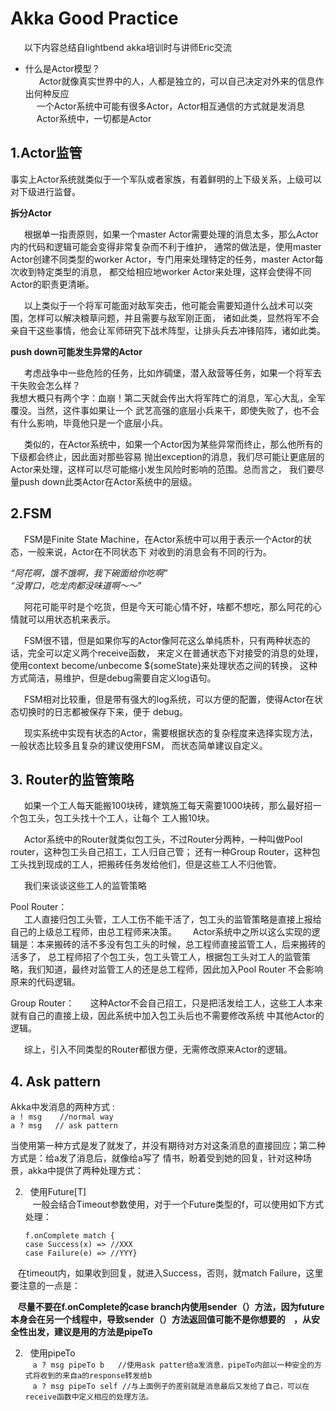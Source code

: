 # Akka Good Practice  

&ensp; &ensp; 以下内容总结自lightbend akka培训时与讲师Eric交流

- 什么是Actor模型？  
    &ensp; &ensp; Actor就像真实世界中的人，人都是独立的，可以自己决定对外来的信息作出何种反应  
    &ensp; &ensp;一个Actor系统中可能有很多Actor，Actor相互通信的方式就是发消息    
    &ensp; &ensp;Actor系统中，一切都是Actor  
    

## 1.Actor监管
事实上Actor系统就类似于一个军队或者家族，有着鲜明的上下级关系，上级可以对下级进行监督。

**拆分Actor**

&ensp; &ensp; 根据单一指责原则，如果一个master Actor需要处理的消息太多，那么Actor内的代码和逻辑可能会变得非常复杂而不利于维护，
通常的做法是，使用master Actor创建不同类型的worker Actor，专门用来处理特定的任务，master Actor每次收到特定类型的消息，
都交给相应地worker Actor来处理，这样会使得不同Actor的职责更清晰。

&ensp; &ensp; 以上类似于一个将军可能面对敌军突击，他可能会需要知道什么战术可以突围，怎样可以解决粮草问题，并且需要与敌军刚正面，
诸如此类，显然将军不会亲自干这些事情，他会让军师研究下战术阵型，让排头兵去冲锋陷阵，诸如此类。

**push down可能发生异常的Actor**

&ensp; &ensp; 考虑战争中一些危险的任务，比如炸碉堡，潜入敌营等任务，如果一个将军去干失败会怎么样？  
我想大概只有两个字：血崩！第二天就会传出大将军阵亡的消息，军心大乱，全军覆没。当然，这件事如果让一个
武艺高强的底层小兵来干，即使失败了，也不会有什么影响，毕竟他只是一个底层小兵。

&ensp; &ensp; 类似的，在Actor系统中，如果一个Actor因为某些异常而终止，那么他所有的下级都会终止，因此面对那些容易
抛出exception的消息，我们尽可能让更底层的Actor来处理，这样可以尽可能缩小发生风险时影响的范围。总而言之，
我们要尽量push down此类Actor在Actor系统中的层级。

## 2.FSM

&ensp; &ensp; FSM是Finite State Machine，在Actor系统中可以用于表示一个Actor的状态，一般来说，Actor在不同状态下
对收到的消息会有不同的行为。

*“阿花啊，饿不饿啊，我下碗面给你吃啊”*   
*“没胃口，吃龙肉都没味道啊～～”*

&ensp; &ensp; 阿花可能平时是个吃货，但是今天可能心情不好，啥都不想吃，那么阿花的心情就可以用状态机来表示。

&ensp; &ensp; FSM很不错，但是如果你写的Actor像阿花这么单纯质朴，只有两种状态的话，完全可以定义两个receive函数，
来定义在普通状态下对接受的消息的处理，使用context become/unbecome ${someState}来处理状态之间的转换，
这种方式简洁，易维护，但是debug需要自定义log语句。

&ensp; &ensp; FSM相对比较重，但是带有强大的log系统，可以方便的配置，使得Actor在状态切换时的日志都被保存下来，便于
debug。

&ensp; &ensp; 现实系统中实现有状态的Actor，需要根据状态的复杂程度来选择实现方法，一般状态比较多且复杂的建议使用FSM，
而状态简单建议自定义。

## 3. Router的监管策略
&ensp; &ensp; 如果一个工人每天能搬100块砖，建筑施工每天需要1000块砖，那么最好招一个包工头，包工头找十个工人，让每个
工人搬10块。

&ensp; &ensp; Actor系统中的Router就类似包工头，不过Router分两种，一种叫做Pool router，这种包工头自己招工，工人归自己管；
还有一种Group Router，这种包工头找到现成的工人，把搬砖任务发给他们，但是这些工人不归他管。

&ensp; &ensp; 我们来谈谈这些工人的监管策略

Pool Router：  
&ensp;  &ensp; 工人直接归包工头管，工人工伤不能干活了，包工头的监管策略是直接上报给自己的上级总工程师，由总工程师来决策。
&ensp;  &ensp; Actor系统中之所以这么实现的逻辑是：本来搬砖的活不多没有包工头的时候，总工程师直接监管工人，后来搬砖的活多了，
总工程师招了个包工头，包工头管工人，根据包工头对工人的监管策略，我们知道，最终对监管工人的还是总工程师，因此加入Pool Router 
不会影响原来的代码逻辑。

Group Router：
&ensp;  &ensp; 这种Actor不会自己招工，只是把活发给工人，这些工人本来就有自己的直接上级，因此系统中加入包工头后也不需要修改系统
中其他Actor的逻辑。

&ensp;  &ensp; 综上，引入不同类型的Router都很方便，无需修改原来Actor的逻辑。

## 4. Ask pattern
Akka中发消息的两种方式 :  
        `a ! msg    //normal way  `  
        `a ? msg   // ask pattern`

当使用第一种方式是发了就发了，并没有期待对方对这条消息的直接回应；第二种方式是：给a发了消息后，就像给a写了
情书，盼着受到她的回复，针对这种场景，akka中提供了两种处理方式：

 2.   使用Future[T]   
    一般会结合Timeout参数使用，对于一个Future类型的f，可以使用如下方式处理：
    
        f.onComplete match {
        case Success(x) => //XXX
        case Failure(e) => //YYY}
        
    在timeout内，如果收到回复，就进入Success，否则，就match Failure，这里要注意的一点是：
    
    **尽量不要在f.onComplete的case branch内使用sender（）方法，因为future本身会在另一个线程中，导致sender（）方法返回值可能不是你想要的
    ，从安全性出发，建议是用的方法是pipeTo**
    
 2.   使用pipeTo  
    `a ? msg pipeTo b   //使用ask patter给a发消息，pipeTo内部以一种安全的方式将收到的来自a的response转发给b`  
    `a ? msg pipeTo self //与上面例子的差别就是消息最后又发给了自己，可以在receive函数中定义相应的处理方法。`  
 
